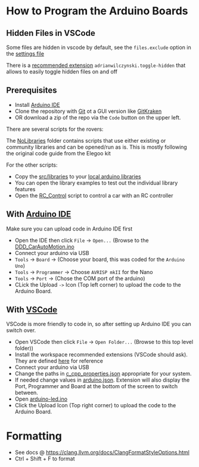 # How to Program the Arduino Boards

## Hidden Files in VSCode
Some files are hidden in vscode by default, see the `files.exclude` option in the [settings file](.vscode/settings.json)

There is a [recommended extension](.vscode/extensions.json) `adrianwilczynski.toggle-hidden` that allows to easily toggle hidden files on and off

## Prerequisites
* Install [Arduino IDE](https://www.arduino.cc/en/software)
* Clone the repository with [Git](https://git-scm.com/) ot a GUI version like [GitKraken](https://www.gitkraken.com/)
* OR download a zip of the repo via the `Code` button on the upper left.

There are several scripts for the rovers:

The [NoLibraries](./src/NoLibraries/) folder contains scripts that use either existing or community libraries and can be opened/run as is.
This is mostly following the original code guide from the Elegoo kit

For the other scripts:
* Copy the [src/libraries](./src/libraries/) to your [local arduino libraries](http://www.arduino.cc/en/Guide/Libraries)
* You can open the library examples to test out the individual library features
* Open the [RC_Control](./src/DDD_RC_Control/DDD_RC_Control.ino) script to control a car with an RC controller


## With [Arduino IDE](https://www.arduino.cc/en/software)
Make sure you can upload code in Arduino IDE first
* Open the IDE then click `File` -> `Open...` (Browse to the [DDD_CarAutoMotion.ino](./src/NoLibraries/DDD_CarAutoMotion/DDD_CarAutoMotion.ino)
* Connect your arduino via USB
* `Tools` -> `Board` -> (Choose your board, this was coded for the `Arduino Uno`)
* `Tools` -> `Programmer` -> Choose `AVRISP mkII` for the Nano
* `Tools` -> `Port` -> (Chose the COM port of the arduino)
* CLick the Upload `->` Icon (Top left corner) to upload the code to the Arduino Board.

## With [VSCode](https://code.visualstudio.com/)
VSCode is more friendly to code in, so after setting up Arduino IDE you can switch over.
* Open VSCode then click `File` -> `Open Folder...` (Browse to this top level folder))
* Install the workspace recommended extensions (VSCode should ask). They are defined [here](./.vscode/extensions.json) for reference
* Connect your arduino via USB
* Change the paths in [c_cpp_properties.json](./.vscode/c_cpp_properties.json) appropriate for your system.
* If needed change values in [arduino.json](./.vscode/arduino.json). Extension will also display the Port, Programmer and Board at the bottom of the screen to switch between.
* Open [arduino-led.ino](./arduino-led.ino)
* Click the Upload Icon (Top right corner) to upload the code to the Arduino Board.

# Formatting
* See docs @ https://clang.llvm.org/docs/ClangFormatStyleOptions.html
* Ctrl + Shift + F to format
